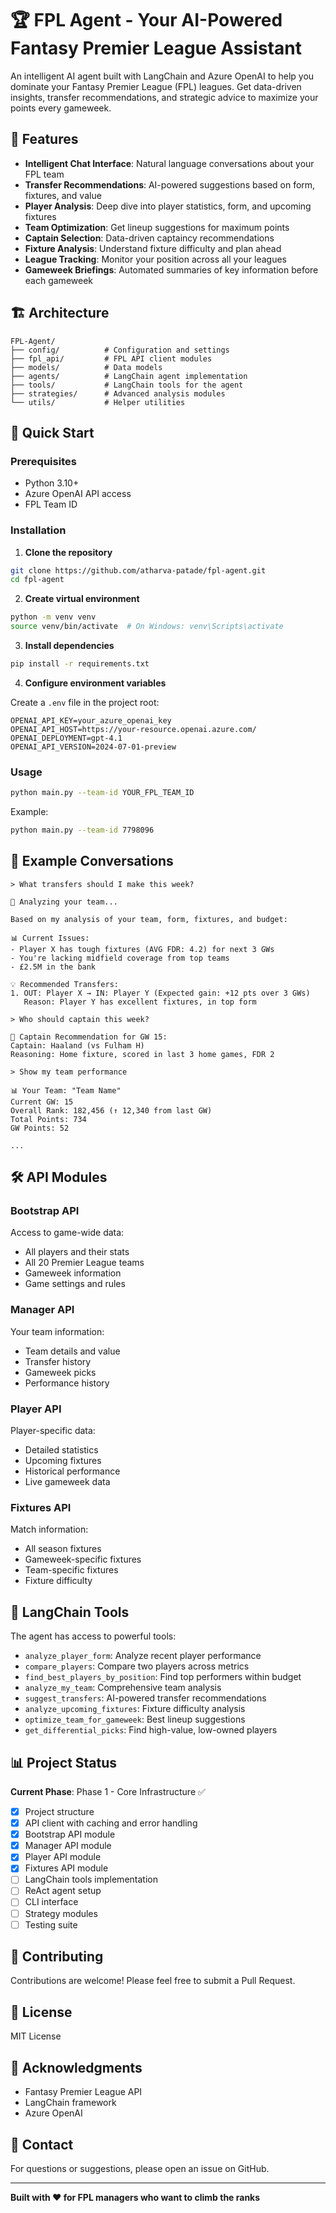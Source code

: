 # 🏆 FPL Agent - Your AI-Powered Fantasy Premier League Assistant

An intelligent AI agent built with LangChain and Azure OpenAI to help you dominate your Fantasy Premier League (FPL) leagues. Get data-driven insights, transfer recommendations, and strategic advice to maximize your points every gameweek.

## 🎯 Features

- **Intelligent Chat Interface**: Natural language conversations about your FPL team
- **Transfer Recommendations**: AI-powered suggestions based on form, fixtures, and value
- **Player Analysis**: Deep dive into player statistics, form, and upcoming fixtures
- **Team Optimization**: Get lineup suggestions for maximum points
- **Captain Selection**: Data-driven captaincy recommendations
- **Fixture Analysis**: Understand fixture difficulty and plan ahead
- **League Tracking**: Monitor your position across all your leagues
- **Gameweek Briefings**: Automated summaries of key information before each gameweek

## 🏗️ Architecture

```
FPL-Agent/
├── config/          # Configuration and settings
├── fpl_api/         # FPL API client modules
├── models/          # Data models
├── agents/          # LangChain agent implementation
├── tools/           # LangChain tools for the agent
├── strategies/      # Advanced analysis modules
└── utils/           # Helper utilities
```

## 🚀 Quick Start

### Prerequisites

- Python 3.10+
- Azure OpenAI API access
- FPL Team ID

### Installation

1. **Clone the repository**
```bash
git clone https://github.com/atharva-patade/fpl-agent.git
cd fpl-agent
```

2. **Create virtual environment**
```bash
python -m venv venv
source venv/bin/activate  # On Windows: venv\Scripts\activate
```

3. **Install dependencies**
```bash
pip install -r requirements.txt
```

4. **Configure environment variables**

Create a `.env` file in the project root:

```env
OPENAI_API_KEY=your_azure_openai_key
OPENAI_API_HOST=https://your-resource.openai.azure.com/
OPENAI_DEPLOYMENT=gpt-4.1
OPENAI_API_VERSION=2024-07-01-preview
```

### Usage

```bash
python main.py --team-id YOUR_FPL_TEAM_ID
```

Example:
```bash
python main.py --team-id 7798096
```

## 💬 Example Conversations

```
> What transfers should I make this week?

🤔 Analyzing your team...

Based on my analysis of your team, form, fixtures, and budget:

📊 Current Issues:
- Player X has tough fixtures (AVG FDR: 4.2) for next 3 GWs
- You're lacking midfield coverage from top teams
- £2.5M in the bank

💡 Recommended Transfers:
1. OUT: Player X → IN: Player Y (Expected gain: +12 pts over 3 GWs)
   Reason: Player Y has excellent fixtures, in top form

> Who should captain this week?

🎯 Captain Recommendation for GW 15:
Captain: Haaland (vs Fulham H)
Reasoning: Home fixture, scored in last 3 home games, FDR 2

> Show my team performance

📊 Your Team: "Team Name"
Current GW: 15
Overall Rank: 182,456 (↑ 12,340 from last GW)
Total Points: 734
GW Points: 52

...
```

## 🛠️ API Modules

### Bootstrap API
Access to game-wide data:
- All players and their stats
- All 20 Premier League teams
- Gameweek information
- Game settings and rules

### Manager API
Your team information:
- Team details and value
- Transfer history
- Gameweek picks
- Performance history

### Player API
Player-specific data:
- Detailed statistics
- Upcoming fixtures
- Historical performance
- Live gameweek data

### Fixtures API
Match information:
- All season fixtures
- Gameweek-specific fixtures
- Team-specific fixtures
- Fixture difficulty

## 🤖 LangChain Tools

The agent has access to powerful tools:

- `analyze_player_form`: Analyze recent player performance
- `compare_players`: Compare two players across metrics
- `find_best_players_by_position`: Find top performers within budget
- `analyze_my_team`: Comprehensive team analysis
- `suggest_transfers`: AI-powered transfer recommendations
- `analyze_upcoming_fixtures`: Fixture difficulty analysis
- `optimize_team_for_gameweek`: Best lineup suggestions
- `get_differential_picks`: Find high-value, low-owned players

## 📊 Project Status

**Current Phase**: Phase 1 - Core Infrastructure ✅

- [x] Project structure
- [x] API client with caching and error handling
- [x] Bootstrap API module
- [x] Manager API module
- [x] Player API module
- [x] Fixtures API module
- [ ] LangChain tools implementation
- [ ] ReAct agent setup
- [ ] CLI interface
- [ ] Strategy modules
- [ ] Testing suite

## 🤝 Contributing

Contributions are welcome! Please feel free to submit a Pull Request.

## 📝 License

MIT License

## 🙏 Acknowledgments

- Fantasy Premier League API
- LangChain framework
- Azure OpenAI

## 📧 Contact

For questions or suggestions, please open an issue on GitHub.

---

**Built with ❤️ for FPL managers who want to climb the ranks**
